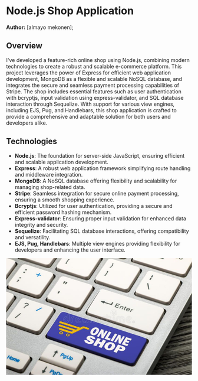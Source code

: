 # Node.js Shop Application

**Author:** [almayo mekonen];

## Overview

I've developed a feature-rich online shop using Node.js, 
combining modern technologies to create a robust and scalable e-commerce platform.
This project leverages the power of Express for efficient web application development,
MongoDB as a flexible and scalable NoSQL database, and integrates the secure and seamless payment processing capabilities of Stripe.
The shop includes essential features such as user authentication with bcryptjs, input validation using express-validator,
and SQL database interaction through Sequelize. With support for various view engines, including EJS,
Pug, and Handlebars, this shop application is crafted to provide a comprehensive and adaptable solution for both users and developers alike.

## Technologies

- **Node.js**: The foundation for server-side JavaScript, ensuring efficient and scalable application development.
- **Express**: A robust web application framework simplifying route handling and middleware integration.
- **MongoDB**: A NoSQL database offering flexibility and scalability for managing shop-related data.
- **Stripe**: Seamless integration for secure online payment processing, ensuring a smooth shopping experience.
- **Bcryptjs**: Utilized for user authentication, providing a secure and efficient password hashing mechanism.
- **Express-validator**: Ensuring proper input validation for enhanced data integrity and security.
- **Sequelize**: Facilitating SQL database interactions, offering compatibility and versatility.
- **EJS, Pug, Handlebars**: Multiple view engines providing flexibility for developers and enhancing the user interface.

<img src="https://github.com/almayomekonen/almayomekonen/blob/main/shop.jpeg">
